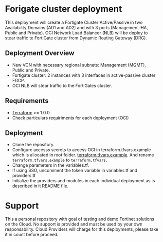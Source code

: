 # Forigate cluster deployment

This deployment will create a Fortigate Cluster Active/Passive in two Availability Domains (AD1 and AD2) and with 3 ports (Management-HA, Public and Private). OCI Network Load Balancer (NLB) will be deploy to stear traffic to FortiGate cluster from Dynamic Routing Gateway (DRG). 

## Deployment Overview

- New VCN with necessary regional subnets: Management (MGMT), Public and Private.
- Fortigate cluster: 2 instances with 3 interfaces in active-passive cluster FGCP.
- OCI NLB will stear traffic to the FortiGates cluster.

## Requirements
* [Terraform](https://learn.hashicorp.com/terraform/getting-started/install.html) >= 1.0.0
* Check particulars requiriments for each deployment (OCI) 

## Deployment
* Clone the repository.
* Configure accesss secrets to access OCI in terraform.tfvars.example which is allocated in root folder. [terraform.tfvars.example](./terraform.tfvars.example).  And rename `terraform.tfvars.example` to `terraform.tfvars`.
* Change parameters in the variables.tf.
* If using SSO, uncomment the token variable in variables.tf and providers.tf
* Initialize the providers and modules in each individual deployment as is described in it README file.

# Support
This a personal repository with goal of testing and demo Fortinet solutions on the Cloud. No support is provided and must be used by your own responsability. Cloud Providers will charge for this deployments, please take it in count before proceed.

